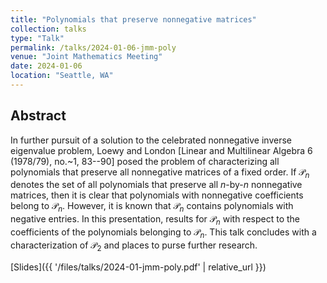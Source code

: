 ```yaml
---
title: "Polynomials that preserve nonnegative matrices"
collection: talks
type: "Talk"
permalink: /talks/2024-01-06-jmm-poly
venue: "Joint Mathematics Meeting"
date: 2024-01-06
location: "Seattle, WA"
---
```


## Abstract 

In further pursuit of a solution to the celebrated nonnegative inverse eigenvalue problem, Loewy and London [Linear and Multilinear Algebra 6 (1978/79), no.~1, 83--90] posed the problem of characterizing all polynomials that preserve all nonnegative matrices of a fixed order. If $\mathscr{P}_n$ denotes the set of all polynomials that preserve all $n$-by-$n$ nonnegative matrices, then it is clear that polynomials with nonnegative coefficients belong to $\mathscr{P}_n$. However, it is known that $\mathscr{P}_n$ contains polynomials with negative entries. In this presentation, results for $\mathscr{P}_n$ with respect to the coefficients of the polynomials belonging to $\mathscr{P}_n$. This talk concludes with a characterization of $\mathscr{P}_2$ and places to purse further research.

[Slides]({{ '/files/talks/2024-01-jmm-poly.pdf' | relative_url }})